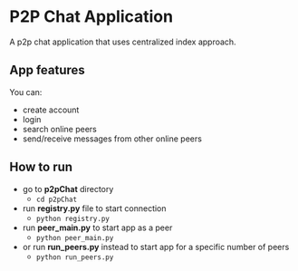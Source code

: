 # P2P Chat Application

A p2p chat application that uses centralized index approach.

## App features
You can:
- create account
- login
- search online peers
- send/receive messages from other online peers

## How to run 
- go to **p2pChat** directory
    - `cd p2pChat`
- run **registry.py** file to start connection
    - `python registry.py`
- run **peer_main.py** to start app as a peer
    - `python peer_main.py`
- or run **run_peers.py** instead to start app for a specific number of peers
    - `python run_peers.py`